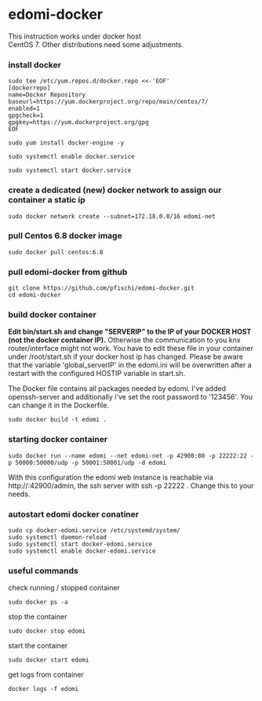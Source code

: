# edomi-docker

 This instruction works under docker host <br>CentOS 7</b>. Other distributions need some adjustments.

### install docker

```shell
sudo tee /etc/yum.repos.d/docker.repo <<-'EOF'
[dockerrepo]
name=Docker Repository
baseurl=https://yum.dockerproject.org/repo/main/centos/7/
enabled=1
gpgcheck=1
gpgkey=https://yum.dockerproject.org/gpg
EOF
```

```shell
sudo yum install docker-engine -y
```
```shell
sudo systemctl enable docker.service
```
```shell
sudo systemctl start docker.service
```

### create a dedicated (new) docker network to assign our container a static ip

```shell
sudo docker network create --subnet=172.18.0.0/16 edomi-net
```

### pull Centos 6.8 docker image

```shell
sudo docker pull centos:6.8
```

### pull edomi-docker from github

```shell
git clone https://github.com/pfischi/edomi-docker.git
cd edomi-docker
```

### build docker container

 **Edit bin/start.sh and change "SERVERIP" to the IP of your DOCKER HOST (not the docker container IP).** Otherwise
 the communication to you knx router/interface might not work. You have to edit these file in your container under
 /root/start.sh if your docker host ip has changed. Please be aware that the variable 'global_serverIP' in the edomi.ini
 will be overwritten after a restart with the configured HOSTIP variable in start.sh.

 The Docker file contains all packages needed by edomi. I've added openssh-server and additionally i've set the
 root password to '123456'. You can change it in the Dockerfile.

```shell
sudo docker build -t edomi .
```

### starting docker container

```shell
sudo docker run --name edomi --net edomi-net -p 42900:80 -p 22222:22 -p 50000:50000/udp -p 50001:50001/udp -d edomi
```

With this configuration the edomi web instance is reachable via http://<docker-host-ip>:42900/admin, the ssh server with 
ssh -p 22222 <docker-host-ip>. Change this to your needs.


### autostart edomi docker conatiner

```shell
sudo cp docker-edomi.service /etc/systemd/system/
sudo systemctl daemon-reload
sudo systemctl start docker-edomi.service
sudo systemctl enable docker-edomi.service
```

### useful commands

check running / stopped container

```shell
sudo docker ps -a
```

stop the container

```shell
sudo docker stop edomi
```

start the container

```shell
sudo docker start edomi
```

get logs from container

```shell
docker logs -f edomi
```


